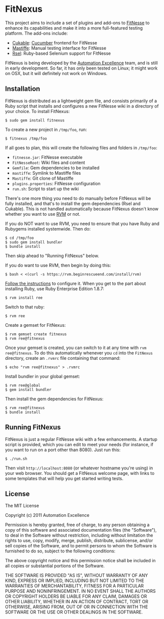 FitNexus
========

This project aims to include a set of plugins and add-ons to [FitNesse](http://fitnesse.org/)
to enhance its capabilities and make it into a more full-featured testing platform. The
add-ons include:

- [Cukable](http://github.com/wapcaplet/cukable): [Cucumber](http://cukes.info)
  frontend for FitNesse
- [Mastiffe](http://github.com/Ken-g6/Mastiffe): Manual testing interface for FitNesse
- [Rsel](http://github.com/a-e/rsel): Ruby-based Selenium support for FitNesse

FitNexus is being developed by the [Automation Excellence](http://github.com/a-e)
team, and is still in early development. So far, it has only been tested on
Linux; it might work on OSX, but it will definitely not work on Windows.


Installation
------------

FitNexus is distributed as a lightweight gem file, and consists primarily of a
Ruby script that installs and configures a new FitNesse wiki in a directory of
your choice. To install FitNexus:

    $ sudo gem install fitnexus

To create a new project in `/tmp/foo`, run:

    $ fitnexus /tmp/foo

If all goes to plan, this will create the following files and folders in
`/tmp/foo`:

- `fitnesse.jar`: FitNesse executable
- `FitNesseRoot`: Wiki files and content
- `Gemfile`: Gem dependencies to be installed
- `mastiffe`: Symlink to Mastiffe files
- `Mastiffe`: Git clone of Mastiffe
- `plugins.properties`: FitNesse configuration
- `run.sh`: Script to start up the wiki

There's one more thing you need to do manually before FitNexus will be fully
installed, and that's to install the gem dependencies (Rsel and Cukable). This
is not handled automatically because FitNexus doesn't know whether you want to
use [RVM](http://beginrescueend.com) or not.

If you do NOT want to use RVM, you need to ensure that you have Ruby and
Rubygems installed systemwide. Then do:

    $ cd /tmp/foo
    $ sudo gem install bundler
    $ bundle install

Then skip ahead to "Running FitNexus" below.

If you do want to use RVM, then begin by doing this:

    $ bash < <(curl -s https://rvm.beginrescueend.com/install/rvm)

[Follow the instructions](http://www.beginrescueend.com/rvm/install/) to configure it.
When you get to the part about installing Ruby, use Ruby Enterprise Edition 1.8.7:

    $ rvm install ree

Switch to that ruby:

    $ rvm ree

Create a gemset for FitNexus:

    $ rvm gemset create fitnexus
    $ rvm ree@fitnexus

Once your gemset is created, you can switch to it at any time with `rvm
ree@fitnexus`. To do this automatically whenever you `cd` into the `FitNexus`
directory, create an `.rvmrc` file containing that command:

    $ echo "rvm ree@fitnexus" > .rvmrc

Install bundler in your global gemset:

    $ rvm ree@global
    $ gem install bundler

Then install the gem dependencies for FitNexus:

    $ rvm ree@fitnexus
    $ bundle install


Running FitNexus
----------------

FitNexus is just a regular FitNesse wiki with a few enhancements. A startup
script is provided, which you can edit to meet your needs (for instance, if you
want to run on a port other than 8080). Just run this:

    $ ./run.sh

Then visit `http://localhost:8080` (or whatever hostname you're using) in your
web browser. You should get a FitNexus welcome page, with links to some
templates that will help you get started writing tests.



License
-------
The MIT License

Copyright (c) 2011 Automation Excellence

Permission is hereby granted, free of charge, to any person obtaining
a copy of this software and associated documentation files (the
"Software"), to deal in the Software without restriction, including
without limitation the rights to use, copy, modify, merge, publish,
distribute, sublicense, and/or sell copies of the Software, and to
permit persons to whom the Software is furnished to do so, subject to
the following conditions:

The above copyright notice and this permission notice shall be
included in all copies or substantial portions of the Software.

THE SOFTWARE IS PROVIDED "AS IS", WITHOUT WARRANTY OF ANY KIND,
EXPRESS OR IMPLIED, INCLUDING BUT NOT LIMITED TO THE WARRANTIES OF
MERCHANTABILITY, FITNESS FOR A PARTICULAR PURPOSE AND
NONINFRINGEMENT. IN NO EVENT SHALL THE AUTHORS OR COPYRIGHT HOLDERS BE
LIABLE FOR ANY CLAIM, DAMAGES OR OTHER LIABILITY, WHETHER IN AN ACTION
OF CONTRACT, TORT OR OTHERWISE, ARISING FROM, OUT OF OR IN CONNECTION
WITH THE SOFTWARE OR THE USE OR OTHER DEALINGS IN THE SOFTWARE.

